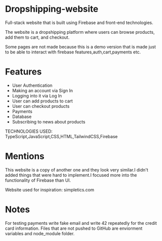 # Dropshipping-website

Full-stack website that is built using Firebase and front-end technologies.

The website is a dropshipping platform where users can browse products, add them to cart, and checkout.

Some pages are not made because this is a demo version that is made just to be able to interact with firebase features,auth,cart,payments etc.

# Features

- User Authentication
- Making an account via Sign In
- Logging into it via Log In
- User can add products to cart
- User can checkout products
- Payments
- Database
- Subscribing to news about products

TECHNOLOGIES USED: TypeScript,JavaScript,CSS,HTML,TailwindCSS,Firebase

# Mentions

This website is a copy of another one and they look very similar.I didn't added things that were hard to implement.I focused more into the functionality of Firebase than UI.

Website used for inspiration: simpletics.com

# Notes

For testing payments write fake email and write 42 repeatedly for the credit card information.
Files that are not pushed to GitHub are enviorment variables and node_module folder.
